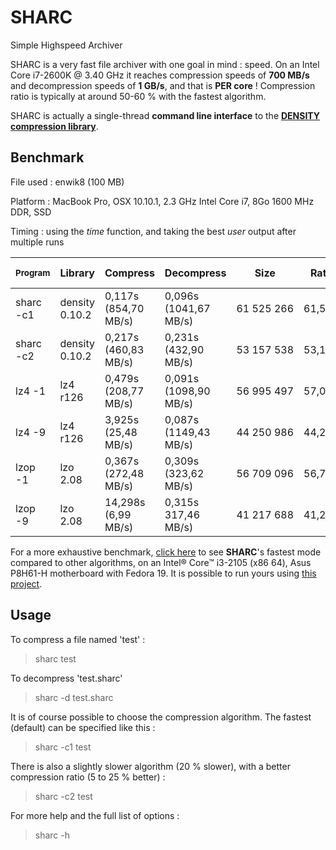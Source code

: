 SHARC
======

Simple Highspeed Archiver

SHARC is a very fast file archiver with one goal in mind : speed.
On an Intel Core i7-2600K @ 3.40 GHz it reaches compression speeds of <b>700 MB/s</b> and decompression speeds of <b>1 GB/s</b>, and that is <b>PER core</b> !
Compression ratio is typically at around 50-60 % with the fastest algorithm.

SHARC is actually a single-thread <b>command line interface</b> to the **<a href=http://github.com/centaurean/density>DENSITY compression library</a>**.

Benchmark
---------

File used : enwik8 (100 MB)

Platform : MacBook Pro, OSX 10.10.1, 2.3 GHz Intel Core i7, 8Go 1600 MHz DDR, SSD

Timing : using the *time* function, and taking the best *user* output after multiple runs

<sub>Program</sub> | Library | Compress | Decompress | Size | Ratio | Round trip
--- | --- | --- | --- | --- | --- | ---
sharc -c1 | density 0.10.2 | 0,117s (854,70 MB/s) | 0,096s (1041,67 MB/s) | 61 525 266 | 61,53% | 0,213s
sharc -c2 | density 0.10.2 | 0,217s (460,83 MB/s) | 0,231s (432,90 MB/s) | 53 157 538 | 53,16% | 0,448s
lz4 -1 | lz4 r126 | 0,479s (208,77 MB/s) | 0,091s (1098,90 MB/s) | 56 995 497 | 57,00% | 0,570s
lz4 -9 | lz4 r126 | 3,925s (25,48 MB/s) | 0,087s (1149,43 MB/s) | 44 250 986 | 44,25% | 4,012s
lzop -1 | lzo 2.08 | 0,367s (272,48 MB/s) | 0,309s (323,62 MB/s) | 56 709 096 | 56,71% | 0,676s
lzop -9 | lzo 2.08 | 14,298s (6,99 MB/s) | 0,315s 317,46 MB/s) | 41 217 688 | 41,22% | 14,613s

For a more exhaustive benchmark, [click here](http://quixdb.github.io/squash/benchmarks/core-i3-2105.html) to see <b>SHARC</b>'s fastest mode compared to other algorithms, on an Intel® Core™ i3-2105 (x86 64), Asus P8H61-H motherboard with Fedora 19. It is possible to run yours using [this project](https://github.com/quixdb/squash).

Usage
-----

To compress a file named 'test' :
> sharc test

To decompress 'test.sharc'
> sharc -d test.sharc

It is of course possible to choose the compression algorithm. The fastest (default) can be specified like this :
> sharc -c1 test

There is also a slightly slower algorithm (20 % slower), with a better compression ratio (5 to 25 % better) :
> sharc -c2 test

For more help and the full list of options :
> sharc -h
